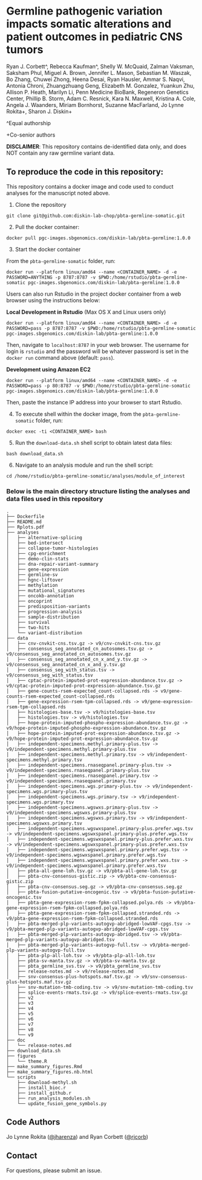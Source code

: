 # Germline pathogenic variation impacts somatic alterations and patient outcomes in pediatric CNS tumors

Ryan J. Corbett^, Rebecca Kaufman^, Shelly W. McQuaid, Zalman Vaksman, Saksham Phul, Miguel A. Brown, Jennifer L. Mason, Sebastian M. Waszak, Bo Zhang, Chuwei Zhong, Heena Desai, Ryan Hausler, Ammar S. Naqvi, Antonia Chroni, Zhuangzhuang Geng, Elizabeth M. Gonzalez, Yuankun Zhu, Allison P. Heath, Marilyn Li, Penn Medicine BioBank, Regeneron Genetics Center, Phillip B. Storm, Adam C. Resnick, Kara N. Maxwell, Kristina A. Cole, Angela J. Waanders, Miriam Bornhorst, Suzanne MacFarland, Jo Lynne Rokita+, Sharon J. Diskin+

^Equal authorship

+Co-senior authors

__DISCLAIMER__: This repository contains de-identified data only, and does NOT contain any raw germline variant data.  

## To reproduce the code in this repository:
This repository contains a docker image and code used to conduct analyses for the manuscript noted above.

1. Clone the repository
```
git clone git@github.com:diskin-lab-chop/pbta-germline-somatic.git
```

2. Pull the docker container:
```
docker pull pgc-images.sbgenomics.com/diskin-lab/pbta-germline:1.0.0
```

3. Start the docker container

From the `pbta-germline-somatic` folder, run:

```
docker run --platform linux/amd64 --name <CONTAINER_NAME> -d -e PASSWORD=ANYTHING -p 8787:8787 -v $PWD:/home/rstudio/pbta-germline-somatic pgc-images.sbgenomics.com/diskin-lab/pbta-germline:1.0.0
```
 
Users can also run Rstudio in the project docker container from a web browser using the instructions below:

__Local Development in Rstudio__ (Max OS X and Linux users only)

```
docker run --platform linux/amd64 --name <CONTAINER_NAME> -d -e PASSWORD=pass -p 8787:8787 -v $PWD:/home/rstudio/pbta-germline-somatic pgc-images.sbgenomics.com/diskin-lab/pbta-germline:1.0.0
```

Then, navigate to `localhost:8787` in your web browser. The username for login is `rstudio` and the password will be whatever password is set in the `docker run` command above (default: `pass`).

__Development using Amazon EC2__

```
docker run --platform linux/amd64 --name <CONTAINER_NAME> -d -e PASSWORD=pass -p 80:8787 -v $PWD:/home/rstudio/pbta-germline-somatic pgc-images.sbgenomics.com/diskin-lab/pbta-germline:1.0.0
```

Then, paste the instance IP address into your browser to start Rstudio. 

4. To execute shell within the docker image, from the `pbta-germline-somatic` folder, run:
```
docker exec -ti <CONTAINER_NAME> bash
```

5. Run the `download-data.sh` shell script to obtain latest data files: 
```
bash download_data.sh
```

6. Navigate to an analysis module and run the shell script:
```
cd /home/rstudio/pbta-germline-somatic/analyses/module_of_interest
```


### Below is the main directory structure listing the analyses and data files used in this repository

```
.
├── Dockerfile
├── README.md
├── Rplots.pdf
├── analyses
│   ├── alternative-splicing
│   ├── bed-intersect
│   ├── collapse-tumor-histologies
│   ├── cpg-enrichment
│   ├── demo-clin-stats
│   ├── dna-repair-variant-summary
│   ├── gene-expression
│   ├── germline-sv
│   ├── hgnc-liftover
│   ├── methylation
│   ├── mutational_signatures
│   ├── oncokb-annotation
│   ├── oncoprint
│   ├── predisposition-variants
│   ├── progression-analysis
│   ├── sample-distribution
│   ├── survival
│   ├── two-hits
│   └── variant-distribution
├── data
│   ├── cnv-cnvkit-cns.tsv.gz -> v9/cnv-cnvkit-cns.tsv.gz
│   ├── consensus_seg_annotated_cn_autosomes.tsv.gz -> v9/consensus_seg_annotated_cn_autosomes.tsv.gz
│   ├── consensus_seg_annotated_cn_x_and_y.tsv.gz -> v9/consensus_seg_annotated_cn_x_and_y.tsv.gz
│   ├── consensus_seg_with_status.tsv -> v9/consensus_seg_with_status.tsv
│   ├── cptac-protein-imputed-prot-expression-abundance.tsv.gz -> v9/cptac-protein-imputed-prot-expression-abundance.tsv.gz
│   ├── gene-counts-rsem-expected_count-collapsed.rds -> v9/gene-counts-rsem-expected_count-collapsed.rds
│   ├── gene-expression-rsem-tpm-collapsed.rds -> v9/gene-expression-rsem-tpm-collapsed.rds
│   ├── histologies-base.tsv -> v9/histologies-base.tsv
│   ├── histologies.tsv -> v9/histologies.tsv
│   ├── hope-protein-imputed-phospho-expression-abundance.tsv.gz -> v9/hope-protein-imputed-phospho-expression-abundance.tsv.gz
│   ├── hope-protein-imputed-prot-expression-abundance.tsv.gz -> v9/hope-protein-imputed-prot-expression-abundance.tsv.gz
│   ├── independent-specimens.methyl.primary-plus.tsv -> v9/independent-specimens.methyl.primary-plus.tsv
│   ├── independent-specimens.methyl.primary.tsv -> v9/independent-specimens.methyl.primary.tsv
│   ├── independent-specimens.rnaseqpanel.primary-plus.tsv -> v9/independent-specimens.rnaseqpanel.primary-plus.tsv
│   ├── independent-specimens.rnaseqpanel.primary.tsv -> v9/independent-specimens.rnaseqpanel.primary.tsv
│   ├── independent-specimens.wgs.primary-plus.tsv -> v9/independent-specimens.wgs.primary-plus.tsv
│   ├── independent-specimens.wgs.primary.tsv -> v9/independent-specimens.wgs.primary.tsv
│   ├── independent-specimens.wgswxs.primary-plus.tsv -> v9/independent-specimens.wgswxs.primary-plus.tsv
│   ├── independent-specimens.wgswxs.primary.tsv -> v9/independent-specimens.wgswxs.primary.tsv
│   ├── independent-specimens.wgswxspanel.primary-plus.prefer.wgs.tsv -> v9/independent-specimens.wgswxspanel.primary-plus.prefer.wgs.tsv
│   ├── independent-specimens.wgswxspanel.primary-plus.prefer.wxs.tsv -> v9/independent-specimens.wgswxspanel.primary-plus.prefer.wxs.tsv
│   ├── independent-specimens.wgswxspanel.primary.prefer.wgs.tsv -> v9/independent-specimens.wgswxspanel.primary.prefer.wgs.tsv
│   ├── independent-specimens.wgswxspanel.primary.prefer.wxs.tsv -> v9/independent-specimens.wgswxspanel.primary.prefer.wxs.tsv
│   ├── pbta-all-gene-loh.tsv.gz -> v9/pbta-all-gene-loh.tsv.gz
│   ├── pbta-cnv-consensus-gistic.zip -> v9/pbta-cnv-consensus-gistic.zip
│   ├── pbta-cnv-consensus.seg.gz -> v9/pbta-cnv-consensus.seg.gz
│   ├── pbta-fusion-putative-oncogenic.tsv -> v9/pbta-fusion-putative-oncogenic.tsv
│   ├── pbta-gene-expression-rsem-fpkm-collapsed.polya.rds -> v9/pbta-gene-expression-rsem-fpkm-collapsed.polya.rds
│   ├── pbta-gene-expression-rsem-fpkm-collapsed.stranded.rds -> v9/pbta-gene-expression-rsem-fpkm-collapsed.stranded.rds
│   ├── pbta-merged-plp-variants-autogvp-abridged-lowVAF-cpgs.tsv -> v9/pbta-merged-plp-variants-autogvp-abridged-lowVAF-cpgs.tsv
│   ├── pbta-merged-plp-variants-autogvp-abridged.tsv -> v9/pbta-merged-plp-variants-autogvp-abridged.tsv
│   ├── pbta-merged-plp-variants-autogvp-full.tsv -> v9/pbta-merged-plp-variants-autogvp-full.tsv
│   ├── pbta-plp-all-loh.tsv -> v9/pbta-plp-all-loh.tsv
│   ├── pbta-sv-manta.tsv.gz -> v9/pbta-sv-manta.tsv.gz
│   ├── pbta_germline_svs.tsv -> v9/pbta_germline_svs.tsv
│   ├── release-notes.md -> v9/release-notes.md
│   ├── snv-consensus-plus-hotspots.maf.tsv.gz -> v9/snv-consensus-plus-hotspots.maf.tsv.gz
│   ├── snv-mutation-tmb-coding.tsv -> v9/snv-mutation-tmb-coding.tsv
│   ├── splice-events-rmats.tsv.gz -> v9/splice-events-rmats.tsv.gz
│   ├── v2
│   ├── v3
│   ├── v4
│   ├── v5
│   ├── v6
│   ├── v7
│   ├── v8
│   └── v9
├── doc
│   └── release-notes.md
├── download_data.sh
├── figures
│   └── theme.R
├── make_summary_figures.Rmd
├── make_summary_figures.nb.html
└── scripts
    ├── download-methyl.sh
    ├── install_bioc.r
    ├── install_github.r
    ├── run_analysis_modules.sh
    └── update_fusion_gene_symbols.py
```

## Code Authors

Jo Lynne Rokita ([@jharenza](https://github.com/jharenza)) and Ryan Corbett ([@rjcorb](https://github.com/rjcorb))

## Contact

For questions, please submit an issue.

